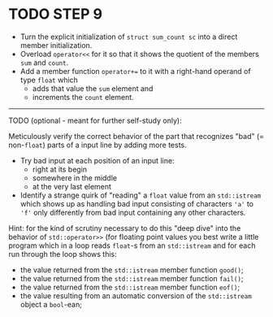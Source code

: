 # TODO STEP 9

- Turn the explicit initialization of `struct sum_count sc` into a
  direct member initialization.
- Overload `operator<<` for it so that it shows the quotient of
  the members `sum` and `count`.
- Add a member function `operator+=` to it with a right-hand
  operand of type `float` which
  - adds that value the `sum` element and
  - increments the `count` element.

-----------------------------------------------------------------

TODO (optional - meant for further self-study only):

Meticulously verify the correct behavior of the part that
recognizes "bad" (= non-`float`) parts of a input line by adding
more tests.

- Try bad input at each position of an input line:
  - right at its begin
  - somewhere in the middle
  - at the very last element
- Identify a strange quirk of "reading" a `float` value from an
  `std::istream` which shows up as handling bad input consisting
   of characters `'a'` to `'f'` only differently from bad input
   containing any other characters.

Hint: for the kind of scrutiny necessary to do this "deep dive"
into the behavior of `std::operator>>` (for floating point values
you best write a little program which in a loop reads `float`-s
from an `std::istream` and for each run through the loop shows
this:

- the value returned from the `std::istream` member function
  `good()`;
- the value returned from the `std::istream` member function
  `fail()`;
- the value returned from the `std::istream` member function
  `eof()`;
- the value resulting from an automatic  conversion of the
  `std::istream` object a `bool`-ean;
